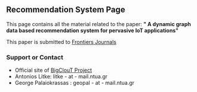 ## Recommendation System Page

This page contains all the material related to the paper: **" A dynamic graph data based recommendation system for pervasive IoT applications"**

This paper is submitted to [Frontiers Journals](https://www.frontiersin.org/)


### Support or Contact
- Official site of [BigClouT Project](http://bigclout.eu/)
- Antonios Litke: litke - at - mail.ntua.gr
- George Palaiokrassas : geopal - at - mail.ntua.gr

